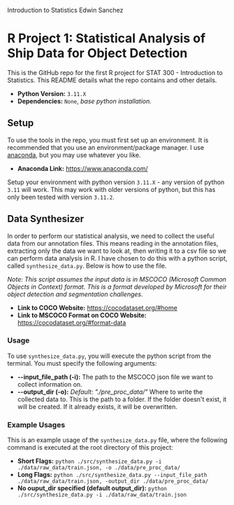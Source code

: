 Introduction to Statistics
Edwin Sanchez
# R Project 1: Statistical Analysis of Ship Data for Object Detection
This is the GitHub repo for the first R project for STAT 300 - Introduction to Statistics. This README details what the repo contains and other details.

* **Python Version:** `3.11.X`
* **Dependencies:** `None`, *base python installation.*

## Setup
To use the tools in the repo, you must first set up an environment. It is recommended that you use an environment/package manager. I use [anaconda](https://www.anaconda.com/), but you may use whatever you like.

* **Anaconda Link:** https://www.anaconda.com/

Setup your environment with python version `3.11.X` - any version of python `3.11` will work. This may work with older versions of python, but this has only been tested with version `3.11.2`.

## Data Synthesizer
In order to perform our statistical analysis, we need to collect the useful data from our annotation files. This means reading in the annotation files, extracting only the data we want to look at, then writing it to a csv file so we can perform data analysis in R. I have chosen to do this with a python script, called `synthesize_data.py`. Below is how to use the file.

*Note: This script assumes the input data is in MSCOCO (Microsoft Common Objects in Context) format. This is a format developed by Microsoft for their object detection and segmentation challenges.*
* **Link to COCO Website:** https://cocodataset.org/#home
* **Link to MSCOCO Format on COCO Website:** https://cocodataset.org/#format-data

### Usage
To use `synthesize_data.py`, you will execute the python script from the terminal. You must specify the following arguments:
* **--input_file_path (-i):** The path to the MSCOCO json file we want to collect information on.
* **--output_dir (-o):** *Default: "./pre_proc_data/"* Where to write the collected data to. This is the path to a folder. If the folder doesn't exist, it will be created. If it already exists, it will be overwritten.

### Example Usages
This is an example usage of the `synthesize_data.py` file, where the following command is executed at the root directory of this project:

* **Short Flags:** `python ./src/synthesize_data.py -i ./data/raw_data/train.json, -o ./data/pre_proc_data/`
* **Long Flags:** `python ./src/synthesize_data.py --input_file_path ./data/raw_data/train.json, -output_dir ./data/pre_proc_data/`
* **No ouput_dir specified (default output_dir):** `python ./src/synthesize_data.py -i ./data/raw_data/train.json`
